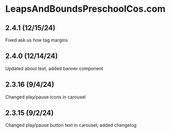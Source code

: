 # LeapsAndBoundsPreschoolCos.com

## 2.4.1 (12/15/24)

Fixed ask us how tag margins

## 2.4.0 (12/14/24)

Updated about text, added banner component

## 2.3.16 (9/4/24)

Changed play/pause icons in carousel

## 2.3.15 (9/2/24)

Changed play/pause button text in carousel, added changelog